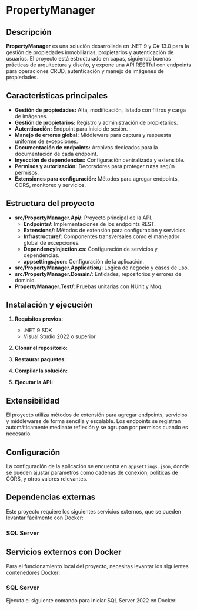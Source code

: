 # PropertyManager

## Descripción
**PropertyManager** es una solución desarrollada en .NET 9 y C# 13.0 para la gestión de propiedades inmobiliarias, propietarios y autenticación de usuarios. El proyecto está estructurado en capas, siguiendo buenas prácticas de arquitectura y diseño, y expone una API RESTful con endpoints para operaciones CRUD, autenticación y manejo de imágenes de propiedades.

## Características principales
- **Gestión de propiedades:** Alta, modificación, listado con filtros y carga de imágenes.
- **Gestión de propietarios:** Registro y administración de propietarios.
- **Autenticación:** Endpoint para inicio de sesión.
- **Manejo de errores global:** Middleware para captura y respuesta uniforme de excepciones.
- **Documentación de endpoints:** Archivos dedicados para la documentación de cada endpoint.
- **Inyección de dependencias:** Configuración centralizada y extensible.
- **Permisos y autorización:** Decoradores para proteger rutas según permisos.
- **Extensiones para configuración:** Métodos para agregar endpoints, CORS, monitoreo y servicios.

## Estructura del proyecto
- **src/PropertyManager.Api/**: Proyecto principal de la API.
  - **Endpoints/**: Implementaciones de los endpoints REST.
  - **Extensions/**: Métodos de extensión para configuración y servicios.
  - **Infrastructure/**: Componentes transversales como el manejador global de excepciones.
  - **DependencyInjection.cs**: Configuración de servicios y dependencias.
  - **appsettings.json**: Configuración de la aplicación.
- **src/PropertyManager.Application/**: Lógica de negocio y casos de uso.
- **src/PropertyManager.Domain/**: Entidades, repositorios y errores de dominio.
- **PropertyManager.Test/**: Pruebas unitarias con NUnit y Moq.

## Instalación y ejecución
1. **Requisitos previos:**
   - .NET 9 SDK
   - Visual Studio 2022 o superior

2. **Clonar el repositorio:**


3. **Restaurar paquetes:**
4. **Compilar la solución:**
5. **Ejecutar la API:**

## Extensibilidad
El proyecto utiliza métodos de extensión para agregar endpoints, servicios y middlewares de forma sencilla y escalable. Los endpoints se registran automáticamente mediante reflexión y se agrupan por permisos cuando es necesario.

## Configuración
La configuración de la aplicación se encuentra en `appsettings.json`, donde se pueden ajustar parámetros como cadenas de conexión, políticas de CORS, y otros valores relevantes.

## Dependencias externas

Este proyecto requiere los siguientes servicios externos, que se pueden levantar fácilmente con Docker:

### SQL Server


## Servicios externos con Docker

Para el funcionamiento local del proyecto, necesitas levantar los siguientes contenedores Docker:

### SQL Server

Ejecuta el siguiente comando para iniciar SQL Server 2022 en Docker:




